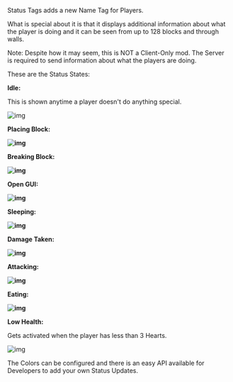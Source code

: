 Status Tags adds a new Name Tag for Players. 

What is special about it is that it displays additional information about what the player is doing and it can be seen from up to 128 blocks and through walls.

Note: Despite how it may seem, this is NOT a Client-Only mod. The Server is required to send information about what the players are doing.

 
These are the Status States:

**Idle:**

This is shown anytime a player doesn't do anything special.

![img](https://i.imgur.com/Vp1gDGd.png)

**Placing Block:**

**![img](https://i.imgur.com/J0oV1uj.png)**

**Breaking Block:**

**![img](https://i.imgur.com/ZL4bVLD.png)**

**Open GUI:**

**![img](https://i.imgur.com/lzySv1d.png)**

**Sleeping:**

**![img](https://i.imgur.com/Rrgc5gP.png)**

**Damage Taken:**

**![img](https://i.imgur.com/YVdCxGM.png)**

**Attacking:**

**![img](https://i.imgur.com/YQTuOBr.png)**

**Eating:**

**![img](https://i.imgur.com/8rtOxfB.png)**

**Low Health:**

Gets activated when the player has less than 3 Hearts.

![img](https://i.gyazo.com/44248755f4eb40388e26e419aaef8f50.gif)

The Colors can be configured and there is an easy API available for Developers to add your own Status Updates.
